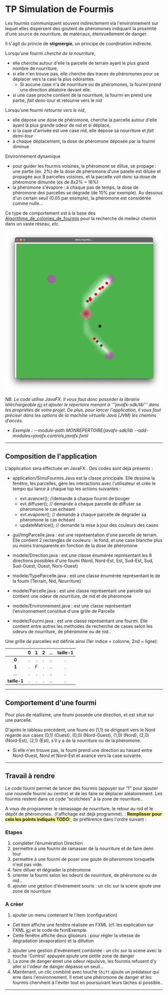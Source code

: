 # TP Simulation de Fourmis

Les fourmis communiquent souvent indirectement via l'environnement sur lequel elles dispersent des goutent de phéromones indiquant la proximité d'une source de nourriture, de matériaux, étenvuellement de danger.

Il s'agit du princie de **stigmergie**, un principe de coordination indirecte.

Lorsqu'une fourmi *cherche de la nourriture*, 
- elle cherche autour d'elle la parcelle de terrain ayant le plus grand nombre de nourriture, 
-  si elle n'en trouve pas, elle cherche des traces de phéromones pour se déplacer vers la case la plus odorantes.
    - Si aucune case n'a de nourriture ou de phéromones, la fourmi prend une direction aléatoire devant elle.
- si une case proche contient de la nourriture, la fourmi en prend une partie, *fait demi-tour* et retourne vers le nid

Lorsqu'une fourmi *retourne vers le nid*, 
- elle dépose une dose de phéromone, cherche la parcelle autour d'elle ayant la plus grande odeur de nid et si déplace,
- si la case d'arrivée est une case nid, elle dépose sa nourriture et  *fait demi-tour*
- à chaque déplacement, la dose de phéromone déposée par la fourmi diminue

Environnement dynamique
- pour guider les fourmis voisines, la phéromone se dillue, se propage : une partie (ex. 2%) de la dose de phéromone d'une parelle est diluée et propagée aux 8 parcelles voisines, et la parcelle voit donc sa dose de phéromone dimunée (ex de 8x2% = 16%)
- la phéromone s'évapore : à chaque pas de temps, la dose de phéromone des parcelles se dégrade (de 10% par exemple). Au dessous d'un certain seuil (0.05 par exemple), la phéromone est considérée comme nulle...

Ce type de comportement est à la base des [Algorithme_de_colonies_de_fourmis](https://fr.wikipedia.org/wiki/Algorithme_de_colonies_de_fourmis) pour la recherche de meileur chemin dans un vaste réseau, *etc.*

<center>
     <img src="https://github.com/EmmanuelADAM/coursJavaAvance/blob/master/TP/images/demoFourmis.png" alt=""> 
</center>

*NB. Le code utilise JavaFX. Il vous faut donc posséder la librairie téléchargeable [ici](https://gluonhq.com/products/javafx/) et ajouter le répertoire menant à '''javafx-sdk/lib''' dans les propriétés de votre projet.
De plus, pour lancer l'application, il vous faut préciser dans les options de la machine virtuelle Java (JVM) les chemins d'accès.*
  - *Exemple : --module-path MONREPERTOIRE/javafx-sdk/lib --add-modules=javafx.controls,javafx.fxml*

----
## Composition de l'application

L'application sera effectuée en JavaFX..
Des codes sont déjà présents : 
- application/SimuFourmis.Java est la classe principale. Elle dessine la fenêtre, les parcelles, gère les interactions avec l'utilisateur et crée le tempo qui lance à chaque top les actions suivantes : 
  -  evt.avancer(); //demande à chaque fourmi de bouger
  - evt.diffuser(); // demande à chaque parcelle de diffuser sa phéromone le cas échéant
  - evt.evaporer(); // demande à chaque parcelle de dégrader sa phéromone le cas échéant
  - updateMatrice(); // demande la mise à jour des couleurs des cases
  
- gui/ImgParcelle.java : est une représentation d'une parcelle de terrain. Elle contient 2 rectangles de couleurs : le fond, et une case blanche plus ou moins transparente en fonction de la dose de phéromone

- modele/Direction.java : est une classe énumérée représentant les 8 directions possibles d'une foumi (Nord, Nord-Est, Est, Sud-Est, Sud, Sud-Ouest, Ouest, Nors-Ouest)
- modele/TypeParcelle.java : est une classe énumérée représentant le  de la foumi (Terrain, Nid, Nourriture)
- modele/Parcelle.java : est une classe représentant une parcelle qui contient une odeur de nourriture, de nid et de pheromone
- modele/Environnement.java : est une classe représentant l'environnement constitué d'une grille de Parcelle
- modele/Fourmi.java : est une classe représentant une fourmi. Elle contient entre autres les methodes de recherche de cases selon les odeurs de nourriture, de phéromone ou de nid..

Une grille de parcelles est définie ainsi (1er indice = colonne, 2nd = ligne): 

|  | 0 | 1 | 2 | ... | taille-1|
|:-: |:-: |:-: |:-: |:-: |:-:      |
| **0** |  .  |  . |  .  | .. |  .      |
| **1** |  .  | F    |  .  | .. |  .      |
| ... |  .  |  . |  .  | .. |  .      |
| **taille-1** |  .  |  . |  .  | .. |  .      |




---
## Comportement d'une fourmi
Pour plus de réallisme, une foumi possède une direction, et est situé sur une parcelle.

D'après le tableau précédent, une foumi en (1,1) se dirigeant vers le Nord regarde aux cases (0,1) (Ouest), (0,0) (Nord-Ouest), (1,0) (Nord), (2,0) (Nord-Est), (2,1) (Est), s'il y a  de la nourriture ou de la phéromone.
- Si elle n'en trouve pas, la foumi prend une direction au hasard entre Nord-Ouest, Nord et Nord-Est et avance vers la case suivante.

---
## Travail à rendre

Le code fourni permet de lancer des fourmis (appuyer sur "f" pour ajouter une nouvelle fourmi au centre) et de les faire se déplacer aléatoirement.
Les fourmis restent dans ce code "scotchées" à la zone de nourriture..

A vous de programmer le ramassage de nourriture, le retour au nid et le dépôt de phéromones.. (l'affichage est déjà programmé).
: 
<span style="background-color: #ffff99;">**Remplisser pour cela les points indiqués TODO:**</span>, de préférence dans l'ordre suivant : 

### Etapes
1. compléter l'énumération Direction
2. permettre à une fourmi de ramasser de la nourriture et de faire demi tour
3. permettre à une fourmi de poser une goute de pheromone lorsquelle n'est pas vide.
4. faire dilluer et dégrader la phéromone
5. orienter la fourmi selon les odeurs de nourriture, de phéromone ou de nid..
6. ajouter une gestion d'événement souris : un clic sur la scene ajoute une zone de nourriture

### A créer
1. ajouter un menu contenant le l'item (configuration)
  - Cet item affiche une fenêtre réalisée en FXML (cf. les explication sur FXML [ici](https://github.com/EmmanuelADAM/coursJavaAvance/tree/master/fxml) et le code de fxmlExemple.
  - Cette fenêtre affiche deux glisseurs : pour régler la vitesse de dégradation (évaporation) et la dillution
2. ajouter une gestion d'événement combinée : un clic sur la scene avec la touche 'Control' appuyée ajoute une petite zone de danger
3. La zone de danger émet une odeur répulsive, les fourmis refusent d'y aller si l'odeur de danger dépasse un seuil... 
4. Maintenant, un clic combiné avec touche ``Shift``  ajoute un prédateur qui erre dans l'environnement. Il emet une phéromone de danger et les fourmis chervhent à l'éviter tout en poursuivant leurs tâches si possible.. 


-----

